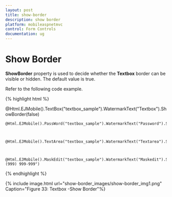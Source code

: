 ```yaml
---
layout: post
title: show-border
description: show border
platform: mobileaspnetmvc
control: Form Controls
documentation: ug
---
```


# Show Border

**ShowBorder** property is used to decide whether the **Textbox** border can be visible or hidden. The default value is true.

Refer to the following code example.

{% highlight html %}

@Html.EJMobile().TextBox("textbox_sample").WatermarkText("Textbox").ShowBorder(false)



    @Html.EJMobile().PassWord("textbox_sample").WatermarkText("Password").ShowBorder(false)



    @Html.EJMobile().TextArea("textbox_sample").WatermarkText("Textarea").ShowBorder(false)



    @Html.EJMobile().MaskEdit("textbox_sample").WatermarkText("Maskedit").ShowBorder(false).Mask("+1 (999) 999-999")  

{% endhighlight %}

{% include image.html url="show-border_images/show-border_img1.png" Caption="Figure 33: Textbox -Show Border"%}

